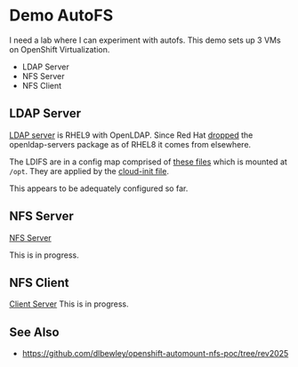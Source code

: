 # Demo AutoFS

I need a lab where I can experiment with autofs.
This demo sets up 3 VMs on OpenShift Virtualization.

* LDAP Server
* NFS Server
* NFS Client

## LDAP Server

[LDAP server](ldap/base/kustomization.yaml) is RHEL9 with OpenLDAP. Since Red Hat [dropped](https://access.redhat.com/solutions/3816971) the openldap-servers package as of RHEL8 it comes from elsewhere.

The LDIFS are in a config map comprised of [these files](ldap/base/scripts/) which is mounted at `/opt`.
They are applied by the [cloud-init file](ldap/base/scripts/userData).

This appears to be adequately configured so far.

## NFS Server

[NFS Server](nfs/base/kustomization.yaml)

This is in progress.

## NFS Client

[Client Server](client/base/kustomization.yaml)
This is in progress.

## See Also

* https://github.com/dlbewley/openshift-automount-nfs-poc/tree/rev2025